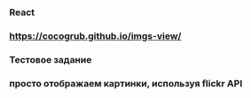 ### React

### https://cocogrub.github.io/imgs-view/

### Тестовое задание

### просто отображаем картинки, используя flickr API
